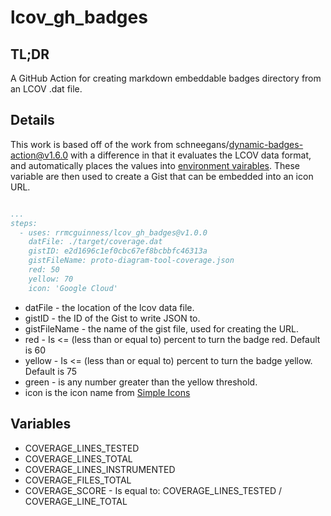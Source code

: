 # lcov_gh_badges

<span id="lcov_coverage"></span>

## TL;DR
A GitHub Action for creating markdown embeddable badges directory from an 
LCOV .dat file.

## Details

This work is based off of the work from schneegans/dynamic-badges-action@v1.6.0
with a difference in that it evaluates the LCOV data format, and automatically
places the values into [environment vairables](#variables). These variable are then used
to create a Gist that can be embedded into an icon URL.


```yaml

...
steps:
  - uses: rrmcguinness/lcov_gh_badges@v1.0.0
    datFile: ./target/coverage.dat
    gistID: e2d1696c1ef0cbc67ef8bcbbfc46313a
    gistFileName: proto-diagram-tool-coverage.json 
    red: 50
    yellow: 70
    icon: 'Google Cloud'
```

* datFile - the location of the lcov data file.
* gistID - the ID of the Gist to write JSON to.
* gistFileName - the name of the gist file, used for creating the URL.
* red - Is <= (less than or equal to) percent to turn the badge red. Default is
60
* yellow - Is <= (less than or equal to) percent to turn the badge yellow.
Default is 75
* green - is any number greater than the yellow threshold.
* icon is the icon name from [Simple Icons](http://simpleicons.org/)

## Variables <a name="varaiables"></a>

* COVERAGE_LINES_TESTED
* COVERAGE_LINES_TOTAL
* COVERAGE_LINES_INSTRUMENTED
* COVERAGE_FILES_TOTAL
* COVERAGE_SCORE - Is equal to: COVERAGE_LINES_TESTED / COVERAGE_LINE_TOTAL






